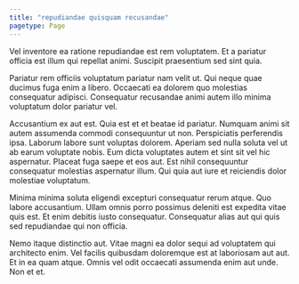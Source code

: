 ```yaml
---
title: "repudiandae quisquam recusandae"
pagetype: Page
---
```

Vel inventore ea ratione repudiandae est rem voluptatem. Et a pariatur officia est illum qui repellat animi. Suscipit praesentium sed sint quia.

Pariatur rem officiis voluptatum pariatur nam velit ut. Qui neque quae ducimus fuga enim a libero. Occaecati ea dolorem quo molestias consequatur adipisci. Consequatur recusandae animi autem illo minima voluptatum dolor pariatur vel.

Accusantium ex aut est. Quia est et et beatae id pariatur. Numquam animi sit autem assumenda commodi consequuntur ut non. Perspiciatis perferendis ipsa. Laborum labore sunt voluptas dolorem. Aperiam sed nulla soluta vel ut ab earum voluptate nobis.
Eum dicta voluptates autem et sint sit vel hic aspernatur. Placeat fuga saepe et eos aut. Est nihil consequuntur consequatur molestias aspernatur illum. Qui quia aut iure et reiciendis dolor molestiae voluptatum.

Minima minima soluta eligendi excepturi consequatur rerum atque. Quo labore accusantium. Ullam omnis porro possimus deleniti est expedita vitae quis est. Et enim debitis iusto consequatur. Consequatur alias aut qui quis sed repudiandae qui non officia.

Nemo itaque distinctio aut. Vitae magni ea dolor sequi ad voluptatem qui architecto enim. Vel facilis quibusdam doloremque est at laboriosam aut aut. Et in ea quam atque. Omnis vel odit occaecati assumenda enim aut unde. Non et et.
